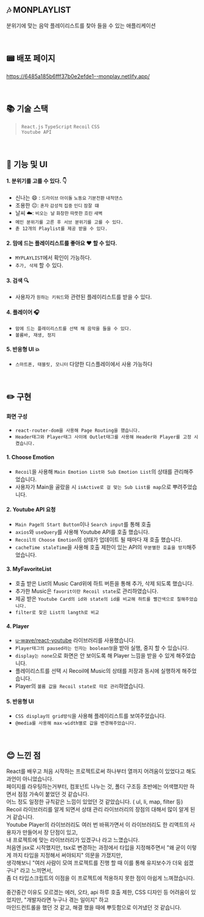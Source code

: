 ## :notes: MONPLAYLIST

분위기에 맞는 음악 플레이리스트를 찾아 들을 수 있는 애플리케이션

<br />

## :pager: 배포 페이지

https://6485a185b6fff37b0e2efde1--monplay.netlify.app/

<br/>

## :books: 기술 스택

> ``React.js`` ``TypeScript`` ``Recoil`` ``CSS`` <br />
> ``Youtube API``

<br/>

## :eyes: 기능 및 UI

#### 1. 분위기를 고를 수 있다. :point_down:

- 신나는 :smile: : ``드라이브`` ``아이돌`` ``노동요`` ``기분전환`` ``내적댄스``
- 조용한 :neutral_face:: ``혼자`` ``감성적`` ``집중`` ``인디`` ``잠잘 떄``
- 날씨 :cloud:: ``비오는 날`` ``화창한`` ``따뜻한`` ``흐린`` ``새벽``
- ``메인 분위기를 고른 후 서브 분위기를 고를 수 있다.``
- ``촏 12개의 Playlist를 제공 받을 수 있다.``

#### 2. 맘에 드는 플레이리스트를 좋아요 :heart: 할 수 있다.

- ``MYPLAYLIST``에서 확인이 가능하다.
- ``추가, 삭제`` 할 수 있다.

#### 3. 검색 :mag:

- 사용자가 ``원하는 키워드``와 관련된 플레이리스트를 받을 수 있다.

#### 4. 플레이어 :headphones:

- ``맘에 드는 플레이리스트를 선택 해 음악을 들을 수 있다.``
- ``볼륨바, 재생, 정지``

#### 5. 반응형 UI :boom:

- ``스마트폰, 태블릿, 모니터`` 다양한 디스플레이에서 사용 가능하다

<br />

## :pencil2: 구현

#### 화면 구성
- ``react-router-dom을 사용해 Page Routing을 했습니다.``
- ``Header태그와 Player태그 사이에 Outlet태그를 사용해 Header와 Player를 고정 시켰습니다.``

#### 1. Choose Emotion
- ``Recoil``을 사용해 ``Main Emotion List와 Sub Emotion List``의 상태를 관리해주었습니다.
- 사용자가 Main을 골랐을 시 ``isActive로 걸 맞는 Sub List를 map``으로 뿌려주었습니다.

#### 2. Youtube API 요청
- ``Main Page의 Start Button``이나 ``Search input``를 통해 호출
- ``axios``와 ``useQuery``를 사용해 Youtube API를 호출 했습니다.
- ``Recoil의 Choose Emotion``의 상태가 업데이트 될 때마다 재 호출 했습니다.
- ``cacheTime staleTime``을 사용해 호출 제한이 있는 API의 ``무분별한 호출을 방지``해주었습니다.

#### 3. MyFavoriteList
- 호출 받은 List의 Music Card위에 하트 버튼을 통해 추가, 삭제 되도록 했습니다.
- 추가한 Music은 ``favorit이란 Recoil state``로 관리하였습니다.
- 제공 받은 ``Youtube Card의 id와 state의 id를 비교해 하트를 빨간색으로 칠해주었습니다.``
- ``filter로 찾은 List의 langth로 비교``

#### 4. Player
- <a href="https://www.npmjs.com/package/@u-wave/react-youtube" >u-wave/react-youtube</a> 라이브러리를 사용했습니다.
- ``Player태그의 paused라는 인자는 boolean형``을 받아 실행, 중지 할 수 있습니다.
- ``display는 none``으로 화면은 안 보이도록 해 Player 느낌을 받을 수 있게 해주었습니다.
- 플레이리스트를 선택 시 Recoil에 Music의 상태를 저장과 동시에 실행하게 해주었습니다.
- Player의 ``볼륨 값을 Recoil state로 따로 관리``하였습니다.

#### 5. 반응형 UI
- ``CSS display의 grid방식``을 사용해 플레이리스트를 보여주었습니다.
- ``@media를 사용해 max-width별로 값을 변경해주었습니다.``

<br />

## :blush: 느낀 점
React를 배우고 처음 시작하는 프로젝트로써 하나부터 열까지 어려움이 있었다고 해도 과언이 아니었습니다. <br/>
페이지를 라우팅하는거부터, 컴포넌트 나누는 것, 폴더 구조등 초반에는 어색했지만 하면서 점점 가속이 붙었던 것 같습니다. <br/>
어느 정도 일정한 규칙같은 느낌이 있었던 것 같았습니다. ( ul, li, map, filter 등) <br/>
Recoil 라이브러리를 알게 되면서 상태 관리 라이브러리의 장점의 대해서 많이 알게 된거 같습니다. <br />
Youtube Player의 라이브러리도 여러 번 바꿔가면서 이 라이브러리도 한 리액트의 사용자가 만들어서 장 단점이 있고, <br/>
내 프로젝트에 맞는 라이브러리가 있겠구나 라고 느꼈습니다. <br/>
처음엔 jsx로 시작했지만, tsx로 변경하는 과정에서 타입을 지정해주면서 "왜 굳이 이렇게 까지 타입을 지정해서 써야되지" 의문을 가졌지만, <br />
생각해보니 "여러 사람이 모여 프로젝트를 진행 할 때 이를 통해 유지보수가 더욱 쉽겠구나" 라고 느끼면서, <br />
좀 더 타입스크립트의 이점을 이 프로젝트에 적용하지 못한 점이 아쉽게 느껴졌습니다. <br /><br/>
중간중간 이유도 모르겠는 에러, 오타, api 하루 호출 제한, CSS 디자인 등 어려움이 있었지만,
"개발자라면 누구나 겪는 일이지" 하고<br/>
마인드컨트롤을 했던 것 같고, 해결 했을 때에 뿌듯함으로 이겨냈던 것 같습니다.



